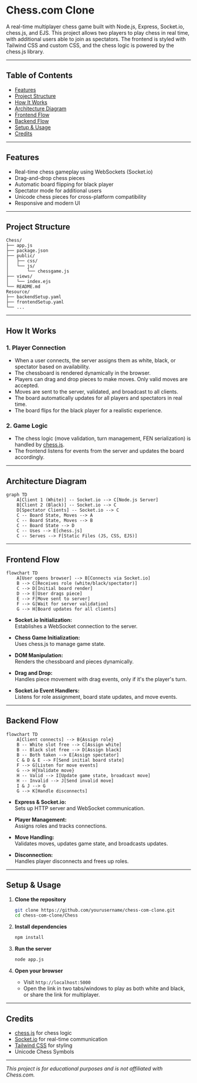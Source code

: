 # Chess.com Clone

A real-time multiplayer chess game built with Node.js, Express, Socket.io, chess.js, and EJS. This project allows two players to play chess in real time, with additional users able to join as spectators. The frontend is styled with Tailwind CSS and custom CSS, and the chess logic is powered by the chess.js library.

---

## Table of Contents

- [Features](#features)
- [Project Structure](#project-structure)
- [How It Works](#how-it-works)
- [Architecture Diagram](#architecture-diagram)
- [Frontend Flow](#frontend-flow)
- [Backend Flow](#backend-flow)
- [Setup & Usage](#setup--usage)
- [Credits](#credits)

---

## Features

- Real-time chess gameplay using WebSockets (Socket.io)
- Drag-and-drop chess pieces
- Automatic board flipping for black player
- Spectator mode for additional users
- Unicode chess pieces for cross-platform compatibility
- Responsive and modern UI

---

## Project Structure

```
Chess/
├── app.js
├── package.json
├── public/
│   ├── css/
│   └── js/
│       └── chessgame.js
├── views/
│   └── index.ejs
└── README.md
Resource/
├── backendSetup.yaml
├── frontendSetup.yaml
└── ...
```

---

## How It Works

### 1. Player Connection

- When a user connects, the server assigns them as white, black, or spectator based on availability.
- The chessboard is rendered dynamically in the browser.
- Players can drag and drop pieces to make moves. Only valid moves are accepted.
- Moves are sent to the server, validated, and broadcast to all clients.
- The board automatically updates for all players and spectators in real time.
- The board flips for the black player for a realistic experience.

### 2. Game Logic

- The chess logic (move validation, turn management, FEN serialization) is handled by [chess.js](https://github.com/jhlywa/chess.js).
- The frontend listens for events from the server and updates the board accordingly.

---

## Architecture Diagram

```mermaid
graph TD
    A[Client 1 (White)] -- Socket.io --> C[Node.js Server]
    B[Client 2 (Black)] -- Socket.io --> C
    D[Spectator Clients] -- Socket.io --> C
    C -- Board State, Moves --> A
    C -- Board State, Moves --> B
    C -- Board State --> D
    C -- Uses --> E[chess.js]
    C -- Serves --> F[Static Files (JS, CSS, EJS)]
```

---

## Frontend Flow

```mermaid
flowchart TD
    A[User opens browser] --> B[Connects via Socket.io]
    B --> C[Receives role (white/black/spectator)]
    C --> D[Initial board render]
    D --> E[User drags piece]
    E --> F[Move sent to server]
    F --> G[Wait for server validation]
    G --> H[Board updates for all clients]
```

- **Socket.io Initialization:**  
  Establishes a WebSocket connection to the server.

- **Chess Game Initialization:**  
  Uses chess.js to manage game state.

- **DOM Manipulation:**  
  Renders the chessboard and pieces dynamically.

- **Drag and Drop:**  
  Handles piece movement with drag events, only if it's the player's turn.

- **Socket.io Event Handlers:**  
  Listens for role assignment, board state updates, and move events.

---

## Backend Flow

```mermaid
flowchart TD
    A[Client connects] --> B{Assign role}
    B -- White slot free --> C[Assign white]
    B -- Black slot free --> D[Assign black]
    B -- Both taken --> E[Assign spectator]
    C & D & E --> F[Send initial board state]
    F --> G[Listen for move events]
    G --> H{Validate move}
    H -- Valid --> I[Update game state, broadcast move]
    H -- Invalid --> J[Send invalid move]
    I & J --> G
    G --> K[Handle disconnects]
```

- **Express & Socket.io:**  
  Sets up HTTP server and WebSocket communication.

- **Player Management:**  
  Assigns roles and tracks connections.

- **Move Handling:**  
  Validates moves, updates game state, and broadcasts updates.

- **Disconnection:**  
  Handles player disconnects and frees up roles.

---

## Setup & Usage

1. **Clone the repository**
    ```sh
    git clone https://github.com/yourusername/chess-com-clone.git
    cd chess-com-clone/Chess
    ```

2. **Install dependencies**
    ```sh
    npm install
    ```

3. **Run the server**
    ```sh
    node app.js
    ```

4. **Open your browser**
    - Visit `http://localhost:5000`
    - Open the link in two tabs/windows to play as both white and black, or share the link for multiplayer.

---

## Credits

- [chess.js](https://github.com/jhlywa/chess.js) for chess logic
- [Socket.io](https://socket.io/) for real-time communication
- [Tailwind CSS](https://tailwindcss.com/) for styling
- Unicode Chess Symbols

---

*This project is for educational purposes and is not affiliated with Chess.com.*